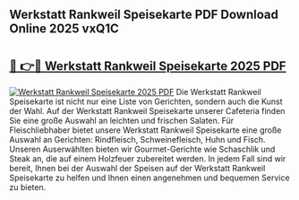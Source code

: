 ## Werkstatt Rankweil Speisekarte PDF Download Online 2025 vxQ1C

# <h2><a href="http://gcc0lam.nevu.top/?p=Werkstatt+Rankweil+Speisekarte">🔗 👉🔴 Werkstatt Rankweil Speisekarte 2025 PDF</a></h2>

[![Werkstatt Rankweil Speisekarte 2025 PDF](https://i.imgur.com/dBaPXMq.png)](http://gcc0lam.nevu.top/?p=Werkstatt+Rankweil+Speisekarte)
Die Werkstatt Rankweil Speisekarte ist nicht nur eine Liste von Gerichten, sondern auch die Kunst der Wahl. Auf der Werkstatt Rankweil Speisekarte unserer Cafeteria finden Sie eine große Auswahl an leichten und frischen Salaten. Für Fleischliebhaber bietet unsere Werkstatt Rankweil Speisekarte eine große Auswahl an Gerichten: Rindfleisch, Schweinefleisch, Huhn und Fisch. Unseren Auserwählten bieten wir Gourmet-Gerichte wie Schaschlik und Steak an, die auf einem Holzfeuer zubereitet werden. In jedem Fall sind wir bereit, Ihnen bei der Auswahl der Speisen auf der Werkstatt Rankweil Speisekarte zu helfen und Ihnen einen angenehmen und bequemen Service zu bieten.
